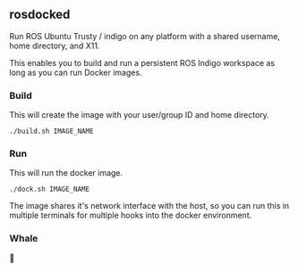 ## rosdocked

Run ROS Ubuntu Trusty / indigo on any platform with a shared username, home
directory, and X11.

This enables you to build and run a persistent ROS Indigo workspace as long as
you can run Docker images.

### Build

This will create the image with your user/group ID and home directory.

```
./build.sh IMAGE_NAME
```

### Run

This will run the docker image.

```
./dock.sh IMAGE_NAME
```

The image shares it's  network interface with the host, so you can run this in
multiple terminals for multiple hooks into the docker environment.

### Whale

🐳
